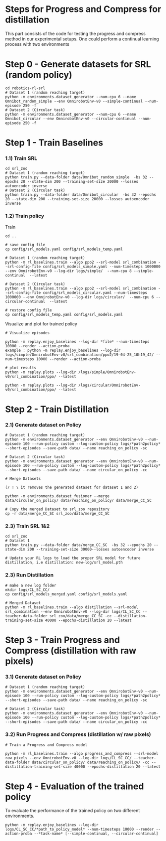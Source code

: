 #  Steps for Progress and Compress for distillation
This part consists of the code for testing the progress and compress method in our experimental setups. One could perform a continual learning process with two environments
# Step 0 - Generate datasets for SRL (random policy)

```
cd robotics-rl-srl
# Dataset 1 (random reaching target)
python -m environments.dataset_generator --num-cpu 6 --name Omnibot_random_simple --env OmnirobotEnv-v0 --simple-continual --num-episode 250 -f
# Dataset 2 (Circular task)
python -m environments.dataset_generator --num-cpu 6 --name Omnibot_circular --env OmnirobotEnv-v0 --circular-continual --num-episode 250 -f
```
# Step 1 - Train Baselines

### 1.1) Train SRL

```
cd srl_zoo
# Dataset 1 (random reaching target)
python train.py --data-folder data/Omnibot_random_simple  -bs 32 --epochs 20 --state-dim 200 --training-set-size 20000 --losses autoencoder inverse
# Dataset 2 (Circular task)
python train.py --data-folder data/Omnibot_circular  -bs 32 --epochs 20 --state-dim 200 --training-set-size 20000 --losses autoencoder inverse
```


### 1.2) Train policy

Train

```
cd ..

# save config file
cp config/srl_models.yaml config/srl_models_temp.yaml

# Dataset 1 (random reaching target)
python -m rl_baselines.train --algo ppo2 --srl-model srl_combination --srl-config-file config/srl_models_simple.yaml --num-timesteps 1000000 --env OmnirobotEnv-v0 --log-dir logs/simple/  --num-cpu 8 --simple-continual  --latest

# Dataset 2 (Circular task)
python -m rl_baselines.train --algo ppo2 --srl-model srl_combination --srl-config-file config/srl_models_circular.yaml --num-timesteps 1000000 --env OmnirobotEnv-v0 --log-dir logs/circular/  --num-cpu 6 --circular-continual  --latest

# restore config file
cp config/srl_models_temp.yaml config/srl_models.yaml
```

Visualize and plot for trained policy

```
# Visualize episodes 

python -m replay.enjoy_baselines --log-dir *file* --num-timesteps 10000 --render --action-proba
example : python -m replay.enjoy_baselines --log-dir logs/simple/OmnirobotEnv-v0/srl_combination/ppo2/19-04-25_10h19_42/ --num-timesteps 10000 --render --action-proba

# plot results
python -m replay.plots --log-dir /logs/simple/OmnirobotEnv-v0/srl_combination/ppo/ --latest

python -m replay.plots --log-dir /logs/circular/OmnirobotEnv-v0/srl_combination/ppo/ --latest

```

# Step 2 - Train Distillation


### 2.1) Generate dataset on Policy

```
# Dataset 1 (random reaching target)
python -m environments.dataset_generator --env OmnirobotEnv-v0 --num-episode 100 --run-policy custom --log-custom-policy logs/*path2policy* --short-episodes --save-path data/ --name reaching_on_policy -sc

# Dataset 2 (Circular task)
python -m environments.dataset_generator --env OmnirobotEnv-v0 --num-episode 100 --run-policy custom --log-custom-policy logs/*path2policy* --short-episodes --save-path data/ --name circular_on_policy -cc

# Merge Datasets

(/ ! \ it removes the generated dataset for dataset 1 and 2)

python -m environments.dataset_fusioner --merge data/circular_on_policy/ data/reaching_on_policy/ data/merge_CC_SC

# Copy the merged Dataset to srl_zoo repository
cp -r data/merge_CC_SC srl_zoo/data/merge_CC_SC 
```

### 2.3) Train SRL 1&2

```
cd srl_zoo
# Dataset 1
python train.py --data-folder data/merge_CC_SC  -bs 32 --epochs 20 --state-dim 200 --training-set-size 30000--losses autoencoder inverse

# Update your RL logs to load the proper SRL model for future distillation, i.e distillation: new-log/srl_model.pth
```


### 2.3) Run Distillation

```
# make a new log folder
mkdir logs/CL_SC_CC/
cp config/srl_models_merged.yaml config/srl_models.yaml

# Merged Dataset 
python -m rl_baselines.train --algo distillation --srl-model srl_combination --env OmnirobotEnv-v0 --log-dir logs/CL_SC_CC --teacher-data-folder srl_zoo/data/merge_CC_SC -cc --distillation-training-set-size 40000 --epochs-distillation 20 --latest
```


# Step 3 - Train Progress and Compress (distillation with raw pixels)


### 3.1) Generate dataset on Policy

```
# Dataset 1 (random reaching target)
python -m environments.dataset_generator --env OmnirobotEnv-v0 --num-episode 100 --run-policy custom --log-custom-policy logs/*path2policy* --short-episodes --save-path data/ --name reaching_on_policy -sc

# Dataset 2 (Circular task)
python -m environments.dataset_generator --env OmnirobotEnv-v0 --num-episode 100 --run-policy custom --log-custom-policy logs/*path2policy* --short-episodes --save-path data/ --name circular_on_policy -cc
```

### 3.2) Run Progress and Compress (distillation w/ raw pixels)

```
# Train a Progress and Compress model

python -m rl_baselines.train --algo progress_and_compress --srl-model raw_pixels --env OmnirobotEnv-v0 --log-dir logs/CL_SC_CC/ --teacher-data-folder data/circular_on_policy/ data/reaching_on_policy/ -cc --distillation-training-set-size 40000 --epochs-distillation 20 --latest
```


# Step 4 -  Evaluation of the trained policy

To evaluate the performance of the trained policy on two different environments.

```
python -m replay.enjoy_baselines --log-dir logs/CL_SC_CC/*path_to_policy_model* --num-timesteps 10000 --render --action-proba --*task-name* [--simple-continual, --circular-continual]
```
